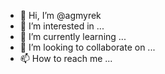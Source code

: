 - 👋 Hi, I’m @agmyrek
- 👀 I’m interested in ...
- 🌱 I’m currently learning ...
- 💞️ I’m looking to collaborate on ...
- 📫 How to reach me ...

<!---
agmyrek/agmyrek is a ✨ special ✨ repository because its `README.md` (this file) appears on your GitHub profile.
You can click the Preview link to take a look at your changes.
--->
